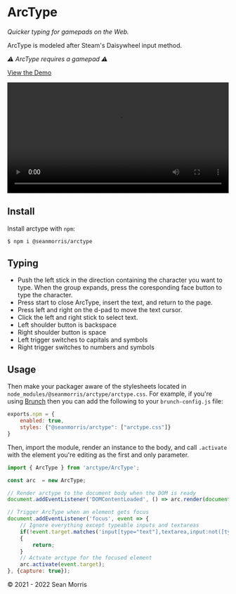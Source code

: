 # ArcType

*Quicker typing for gamepads on the Web.*

ArcType is modeled after Steam's Daisywheel input method.

*⚠️ ArcType requires a gamepad ⚠️*

[View the Demo](https://arctype.seanmorr.is/)

<video src="https://arctype.seanmorr.is/example.mp4" width="100%" ></video>

## Install

Install arctype with `npm`:

```bash
$ npm i @seanmorris/arctype
````

## Typing

* Push the left stick in the direction containing the character you want to type. When the group expands, press the coresponding face button to type the character.
* Press start to close ArcType, insert the text, and return to the page.
* Press left and right on the d-pad to move the text cursor.
* Click the left and right stick to select text.
* Left shoulder button is backspace
* Right shoulder button is space
* Left trigger switches to capitals and symbols
* Right trigger switches to numbers and symbols

## Usage

Then make your packager aware of the stylesheets located in `node_modules/@seanmorris/arctype/arctype.css`. For example, if you're using [Brunch](https://brunch.io/) then you can add the following to your `brunch-config.js` file:

```js
exports.npm = {
	enabled: true,
	styles: {"@seanmorris/arctype": ["arctype.css"]}
}
```

Then, import the module, render an instance to the body, and call `.activate` with the element you're editing as the first and only parameter.

```javascript
import { ArcType } from 'arctype/ArcType';

const arc  = new ArcType;

// Render arctype to the document body when the DOM is ready
document.addEventListener('DOMContentLoaded', () => arc.render(document.body));

// Trigger ArcType when an element gets focus
document.addEventListener('focus', event => {
	// Ignore everything except typeable inputs and textareas
	if(!event.target.matches('input[type="text"],textarea,input:not([type])'))
	{
		return;
	}
	// Actvate arctype for the focused element
	arc.activate(event.target);
}, {capture: true});
```

&copy; 2021 - 2022 Sean Morris
